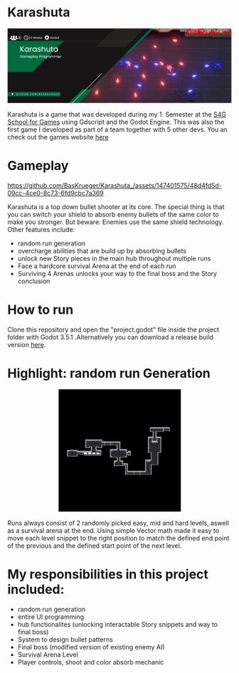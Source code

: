 # Karashuta
<p align="center">
    <img src="readme/Karashuta_Banner.PNG" alt="Karashuta Banner"><br>
</p>

Karashuta is a game that was developed during my 1. Semester at the [S4G School for Games](https://www.school4games.net/) using Gdscript and the Godot Engine. This was also the first game I developed as part of a team together with 5 other devs. You an check out the games website [here](https://karashuta.school4games.net/)

# Gameplay


https://github.com/BasKrueger/Karashuta_/assets/147401575/48d4fd5d-09cc-4ce0-8c73-6fd9cbc7a369


Karashuta is a top down bullet shooter at its core. The special thing is that you can switch your shield to absorb enemy bullets of the same color to make you stronger. But beware: Enemies use the same shield technology. 
Other features include:
- random run generation
- overcharge abilities that are build up by absorbing bullets
- unlock new Story pieces in the main hub throughout multiple runs
- Face a hardcore survival Arena at the end of each run
- Surviving 4 Arenas unlocks your way to the final boss and the Story conclusion

# How to run
Clone this repository and open the "project.godot" file inside the project folder with Godot 3.5.1 .Alternatively you can download a release build version [here](https://s4g.itch.io/karashuta).

# Highlight: random run Generation
<p align="center">
    <img src="readme/RunGeneration.gif" alt="Run Generation Gif"><br>
</p>

Runs always consist of 2 randomly picked easy, mid and hard levels, aswell as a survival arena at the end. Using simple Vector math made it easy to move each level snippet to the right position to match the defined end point of the previous and the defined start point of the next level.

# My responsibilities in this project included:
- random run generation
- entire UI programming
- hub functionalites (unlocking interactable Story snippets and way to final boss)
- System to design bullet patterns
- Final boss (modified version of existing enemy AI)
- Survival Arena Level
- Player controls, shoot and color absorb mechanic
